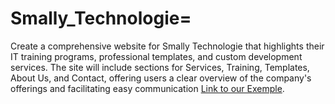 # Smally_Technologie=
Create a comprehensive website for Smally Technologie that highlights their IT training programs, professional templates, and custom development services. The site will include sections for Services, Training, Templates, About Us, and Contact, offering users a clear overview of the company's offerings and facilitating easy communication [Link to our Exemple]( https://ibtissem-hamani.github.io/Smally_Technologie/).
